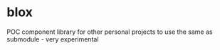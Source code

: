 # blox
POC component library for other personal projects to use the same as submodule - very experimental
